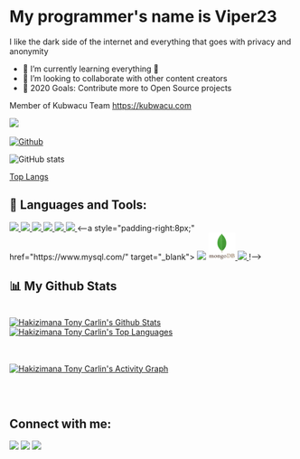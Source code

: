 # My programmer's name is Viper23
I like the dark side of the internet and everything that goes with privacy and anonymity

- 🌱 I’m currently learning everything 🤣
- 👯 I’m looking to collaborate with other content creators
- 🥅 2020 Goals: Contribute more to Open Source projects

Member of Kubwacu Team https://kubwacu.com

![](https://visitor-badge.laobi.icu/badge?page_id=TonyV23.TonyV23)

[![Github](https://img.shields.io/github/followers/TonyV23?label=Follow&style=social)](https://github.com/TonyV23)

![GitHub stats](https://github-readme-stats.vercel.app/api?username=TonyV23&show_icons=true&theme=tokyonight)

[Top Langs](https://github-readme-stats.vercel.app/api/top-langs/?username=TonyV23&theme=tokyonight)

## 🚀 Languages and Tools:

<p align="left"> 
    <a href="https://www.java.com" target="_blank"> <img src="https://img.icons8.com/color/48/000000/java-coffee-cup-logo.png"/> </a>
    <!--a href="https://reactjs.org/" target="_blank"> <img src="https://img.icons8.com/color/48/000000/react-native.png"/> </a>!-->
    <a href="https://spring.io/projects/spring-boot" target="_blank"> <img src="https://img.icons8.com/color/48/000000/spring-logo.png"/> </a> 
    <a href="https://developer.mozilla.org/en-US/docs/Web/JavaScript" target="_blank"> <img src="https://img.icons8.com/color/48/000000/javascript.png"/> </a> 
    <a href="https://www.w3.org/html/" target="_blank"> <img src="https://img.icons8.com/color/48/000000/html-5.png"/> </a> 
    <a href="https://www.w3schools.com/css/" target="_blank"> <img src="https://img.icons8.com/color/48/000000/css3.png"/> </a> 
    <!--a href="https://getbootstrap.com" target="_blank"> <img src="https://img.icons8.com/color/48/000000/bootstrap.png"/> </a>!--> 
    <a href="https://www.python.org" target="_blank"> <img src="https://img.icons8.com/color/48/000000/python.png"/> </a> 
    <!--a style="padding-right:8px;" href="https://nodejs.org" target="_blank"> <img src="https://img.icons8.com/color/48/000000/nodejs.png"/> </a>!--> 
    <--a style="padding-right:8px;" href="https://www.mysql.com/" target="_blank"> <img src="https://img.icons8.com/fluent/50/000000/mysql-logo.png"/> </a>
    <a href="https://www.mongodb.com/" target="_blank"> <img src="https://raw.githubusercontent.com/devicons/devicon/master/icons/mongodb/mongodb-original-wordmark.svg" alt="mongodb" width="48" height="48"/> </a> 
    <!--a href="https://firebase.google.com/" target="_blank"> <img src="https://img.icons8.com/color/48/000000/firebase.png"/> </a> !-->
    <!--a href="https://postman.com" target="_blank"> <img src="https://www.vectorlogo.zone/logos/getpostman/getpostman-icon.svg" alt="postman" width="45" height="45"/> </a>!-->   
    <a href="https://git-scm.com/" target="_blank"> <img src="https://img.icons8.com/color/48/000000/git.png"/> </a> !-->
    <!--a href="https://www.jenkins.io" target="_blank"> <img src="https://www.vectorlogo.zone/logos/jenkins/jenkins-icon.svg" alt="jenkins" width="48" height="48"/> </a> 
    <!--a href="https://redux.js.org" target="_blank"> <img src="https://img.icons8.com/color/48/000000/redux.png"/> </a>!-->
    <!--a href="https://expressjs.com" target="_blank"> <img src="https://raw.githubusercontent.com/devicons/devicon/master/icons/express/express-original-wordmark.svg" alt="express" width="40" height="40"/> </a>!-->
</p>


## 📊 My Github Stats

  <br/>
    <a href="https://github.com/TonyV23/github-readme-stats"><img alt="Hakizimana Tony Carlin's Github Stats" src="https://github-readme-stats.vercel.app/api?username=TonyV23&show_icons=true&count_private=true&theme=react&hide_border=true&bg_color=0D1117" /></a>
  <a href="https://github.com/TonyV23/github-readme-stats"><img alt="Hakizimana Tony Carlin's Top Languages" src="https://github-readme-stats.vercel.app/api/top-langs/?username=TonyV23&langs_count=8&count_private=true&layout=compact&theme=react&hide_border=true&bg_color=0D1117" /></a>
  <br/>

<br/>
<br/>

<a href="https://github.com/TonyV23/github-readme-activity-graph"><img alt="Hakizimana Tony Carlin's Activity Graph" src="https://activity-graph.herokuapp.com/graph?username=TonyV23&bg_color=0D1117&color=5BCDEC&line=5BCDEC&point=FFFFFF&hide_border=true" /></a>

<br/>
<br/>

## Connect with me:

<p align="left">

  <a href = "https://www.linkedin.com/in/Tony-Carlin-HAKIZIMANA/"><img src="https://img.icons8.com/fluent/48/000000/linkedin.png"/></a>
  <a href = "https://twitter.com/tonyht23"><img src="https://img.icons8.com/fluent/48/000000/twitter.png"/></a>
  <a href = "https://www.instagram.com/tonyht_/"><img src="https://img.icons8.com/fluent/48/000000/instagram-new.png"/></a>

</p>
